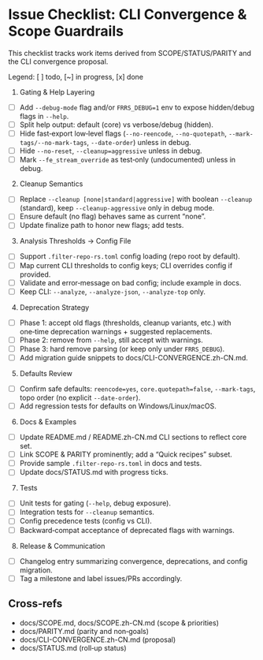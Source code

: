 Issue Checklist: CLI Convergence & Scope Guardrails
===================================================

This checklist tracks work items derived from SCOPE/STATUS/PARITY and the CLI convergence proposal.

Legend: [ ] todo, [~] in progress, [x] done

1) Gating & Help Layering
- [ ] Add `--debug-mode` flag and/or `FRRS_DEBUG=1` env to expose hidden/debug flags in `--help`.
- [ ] Split help output: default (core) vs verbose/debug (hidden).
- [ ] Hide fast‑export low‑level flags (`--no-reencode`, `--no-quotepath`, `--mark-tags/--no-mark-tags`, `--date-order`) unless in debug.
- [ ] Hide `--no-reset`, `--cleanup=aggressive` unless in debug.
- [ ] Mark `--fe_stream_override` as test‑only (undocumented) unless in debug.

2) Cleanup Semantics
- [ ] Replace `--cleanup [none|standard|aggressive]` with boolean `--cleanup` (standard), keep `--cleanup-aggressive` only in debug mode.
- [ ] Ensure default (no flag) behaves same as current “none”.
- [ ] Update finalize path to honor new flags; add tests.

3) Analysis Thresholds → Config File
- [ ] Support `.filter-repo-rs.toml` config loading (repo root by default).
- [ ] Map current CLI thresholds to config keys; CLI overrides config if provided.
- [ ] Validate and error‑message on bad config; include example in docs.
- [ ] Keep CLI: `--analyze`, `--analyze-json`, `--analyze-top` only.

4) Deprecation Strategy
- [ ] Phase 1: accept old flags (thresholds, cleanup variants, etc.) with one‑time deprecation warnings + suggested replacements.
- [ ] Phase 2: remove from `--help`, still accept with warnings.
- [ ] Phase 3: hard remove parsing (or keep only under `FRRS_DEBUG`).
- [ ] Add migration guide snippets to docs/CLI-CONVERGENCE.zh-CN.md.

5) Defaults Review
- [ ] Confirm safe defaults: `reencode=yes`, `core.quotepath=false`, `--mark-tags`, topo order (no explicit `--date-order`).
- [ ] Add regression tests for defaults on Windows/Linux/macOS.

6) Docs & Examples
- [ ] Update README.md / README.zh-CN.md CLI sections to reflect core set.
- [ ] Link SCOPE & PARITY prominently; add a “Quick recipes” subset.
- [ ] Provide sample `.filter-repo-rs.toml` in docs and tests.
- [ ] Update docs/STATUS.md with progress ticks.

7) Tests
- [ ] Unit tests for gating (`--help`, debug exposure).
- [ ] Integration tests for `--cleanup` semantics.
- [ ] Config precedence tests (config vs CLI).
- [ ] Backward‑compat acceptance of deprecated flags with warnings.

8) Release & Communication
- [ ] Changelog entry summarizing convergence, deprecations, and config migration.
- [ ] Tag a milestone and label issues/PRs accordingly.

Cross‑refs
----------
- docs/SCOPE.md, docs/SCOPE.zh-CN.md (scope & priorities)
- docs/PARITY.md (parity and non‑goals)
- docs/CLI-CONVERGENCE.zh-CN.md (proposal)
- docs/STATUS.md (roll‑up status)


